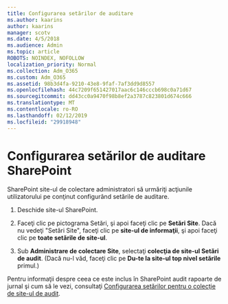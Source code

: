 ```yaml
---
title: Configurarea setărilor de auditare
ms.author: kaarins
author: kaarins
manager: scotv
ms.date: 4/5/2018
ms.audience: Admin
ms.topic: article
ROBOTS: NOINDEX, NOFOLLOW
localization_priority: Normal
ms.collection: Adm_O365
ms.custom: Adm_O365
ms.assetid: 98b3d4fa-9210-43e8-9faf-7af3dd9d8557
ms.openlocfilehash: 44c7209f651427017aac6c146cccb698c0a71d67
ms.sourcegitcommit: dd43cc0a9470f98b8ef2a3787c823801d674c666
ms.translationtype: MT
ms.contentlocale: ro-RO
ms.lasthandoff: 02/12/2019
ms.locfileid: "29918948"
---
```

# <a name="configure-sharepoint-audit-settings"></a>Configurarea setărilor de auditare SharePoint

SharePoint site-ul de colectare administratori să urmăriţi acţiunile utilizatorului pe conţinut configurând setările de auditare.
  
1. Deschide site-ul SharePoint.
    
2. Faceţi clic pe pictograma Setări, şi apoi faceţi clic pe **Setări Site**. Dacă nu vedeţi "Setări Site", faceţi clic pe **site-ul de informaţii**, şi apoi faceţi clic pe **toate setările de site-ul**.
    
3. Sub **Administrare de colectare Site**, selectaţi **colecţia de site-ul Setări de audit**. (Dacă nu-l văd, faceţi clic pe **Du-te la site-ul top nivel setările** primul.) 
    
Pentru informaţii despre ceea ce este inclus în SharePoint audit rapoarte de jurnal şi cum să le vezi, consultaţi [Configurarea setărilor pentru o colecţie de site-ul de audit](https://go.microsoft.com/fwlink/?linkid=404050).
  

